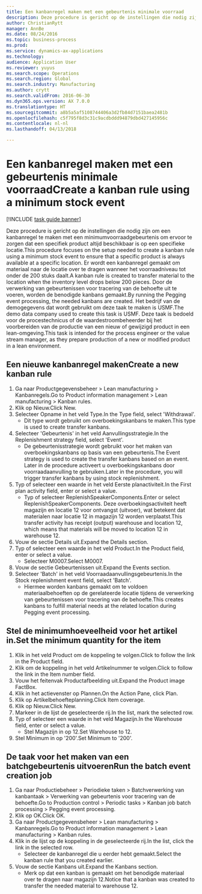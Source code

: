 ```yaml
--- 
title: Een kanbanregel maken met een gebeurtenis minimale voorraad
description: Deze procedure is gericht op de instellingen die nodig zijn om een kanbanregel te maken met een minimumvoorraadgebeurtenis om ervoor te zorgen dat een specifiek product altijd beschikbaar is op een specifieke locatie.
author: ChristianRytt
manager: AnnBe
ms.date: 08/24/2016
ms.topic: business-process
ms.prod: 
ms.service: dynamics-ax-applications
ms.technology: 
audience: Application User
ms.reviewer: yuyus
ms.search.scope: Operations
ms.search.region: Global
ms.search.industry: Manufacturing
ms.author: crytt
ms.search.validFrom: 2016-06-30
ms.dyn365.ops.version: AX 7.0.0
ms.translationtype: HT
ms.sourcegitcommit: a8b5a5af5108744406a3d2fb84d7151baea2481b
ms.openlocfilehash: c5f795f8d3c31c9acdbddd94879dbd427145956c
ms.contentlocale: nl-nl
ms.lasthandoff: 04/13/2018

---
```

# <a name="create-a-kanban-rule-using-a-minimum-stock-event"></a><span data-ttu-id="bb8c5-103">Een kanbanregel maken met een gebeurtenis minimale voorraad</span><span class="sxs-lookup"><span data-stu-id="bb8c5-103">Create a kanban rule using a minimum stock event</span></span>

[!INCLUDE [task guide banner](../../includes/task-guide-banner.md)]

<span data-ttu-id="bb8c5-104">Deze procedure is gericht op de instellingen die nodig zijn om een kanbanregel te maken met een minimumvoorraadgebeurtenis om ervoor te zorgen dat een specifiek product altijd beschikbaar is op een specifieke locatie.</span><span class="sxs-lookup"><span data-stu-id="bb8c5-104">This procedure focuses on the setup needed to create a kanban rule using a minimum stock event to ensure that a specific product is always available at a specific location.</span></span> <span data-ttu-id="bb8c5-105">Er wordt een kanbanregel gemaakt om materiaal naar de locatie over te dragen wanneer het voorraadniveau tot onder de 200 stuks daalt.</span><span class="sxs-lookup"><span data-stu-id="bb8c5-105">A kanban rule is created to transfer material to the location when the inventory level drops below 200 pieces.</span></span> <span data-ttu-id="bb8c5-106">Door de verwerking van gebeurtenissen voor tracering van de behoefte uit te voeren, worden de benodigde kanbans gemaakt.</span><span class="sxs-lookup"><span data-stu-id="bb8c5-106">By running the Pegging event processing, the needed kanbans are created.</span></span> <span data-ttu-id="bb8c5-107">Het bedrijf van de demogegevens dat wordt gebruikt om deze taak te maken is USMF.</span><span class="sxs-lookup"><span data-stu-id="bb8c5-107">The demo data company used to create this task is USMF.</span></span> <span data-ttu-id="bb8c5-108">Deze taak is bedoeld voor de procestechnicus of de waardestroombeheerder bij het voorbereiden van de productie van een nieuw of gewijzigd product in een lean-omgeving.</span><span class="sxs-lookup"><span data-stu-id="bb8c5-108">This task is intended for the process engineer or the value stream manager, as they prepare production of a new or modified product in a lean environment.</span></span>


## <a name="create-a-new-kanban-rule"></a><span data-ttu-id="bb8c5-109">Een nieuwe kanbanregel maken</span><span class="sxs-lookup"><span data-stu-id="bb8c5-109">Create a new kanban rule</span></span>
1. <span data-ttu-id="bb8c5-110">Ga naar Productgegevensbeheer > Lean manufacturing > Kanbanregels.</span><span class="sxs-lookup"><span data-stu-id="bb8c5-110">Go to Product information management > Lean manufacturing > Kanban rules.</span></span>
2. <span data-ttu-id="bb8c5-111">Klik op Nieuw.</span><span class="sxs-lookup"><span data-stu-id="bb8c5-111">Click New.</span></span>
3. <span data-ttu-id="bb8c5-112">Selecteer Opname in het veld Type.</span><span class="sxs-lookup"><span data-stu-id="bb8c5-112">In the Type field, select 'Withdrawal'.</span></span>
    * <span data-ttu-id="bb8c5-113">Dit type wordt gebruikt om overboekingskanbans te maken.</span><span class="sxs-lookup"><span data-stu-id="bb8c5-113">This type is used to create transfer kanbans.</span></span>  
4. <span data-ttu-id="bb8c5-114">Selecteer 'Gebeurtenis' in het veld Aanvullingsstrategie.</span><span class="sxs-lookup"><span data-stu-id="bb8c5-114">In the Replenishment strategy field, select 'Event'.</span></span>
    * <span data-ttu-id="bb8c5-115">De gebeurtenisstrategie wordt gebruikt voor het maken van overboekingskanbans op basis van een gebeurtenis.</span><span class="sxs-lookup"><span data-stu-id="bb8c5-115">The Event strategy is used to create the transfer kanbans based on an event.</span></span> <span data-ttu-id="bb8c5-116">Later in de procedure activeert u overboekingskanbans door voorraadaanvulling te gebruiken.</span><span class="sxs-lookup"><span data-stu-id="bb8c5-116">Later in the procedure, you will trigger transfer kanbans by using stock replenishment.</span></span>  
5. <span data-ttu-id="bb8c5-117">Typ of selecteer een waarde in het veld Eerste planactiviteit.</span><span class="sxs-lookup"><span data-stu-id="bb8c5-117">In the First plan activity field, enter or select a value.</span></span>
    * <span data-ttu-id="bb8c5-118">Typ of selecteer ReplenishSpeakerComponents.</span><span class="sxs-lookup"><span data-stu-id="bb8c5-118">Enter or select ReplenishSpeakerComponents.</span></span> <span data-ttu-id="bb8c5-119">Deze overboekingsactiviteit heeft magazijn en locatie 12 voor ontvangst (uitvoer), wat betekent dat materialen naar locatie 12 in magazijn 12 worden verplaatst.</span><span class="sxs-lookup"><span data-stu-id="bb8c5-119">This transfer activity has receipt (output) warehouse and location 12, which means that materials will be moved to location 12 in warehouse 12.</span></span>  
6. <span data-ttu-id="bb8c5-120">Vouw de sectie Details uit.</span><span class="sxs-lookup"><span data-stu-id="bb8c5-120">Expand the Details section.</span></span>
7. <span data-ttu-id="bb8c5-121">Typ of selecteer een waarde in het veld Product.</span><span class="sxs-lookup"><span data-stu-id="bb8c5-121">In the Product field, enter or select a value.</span></span>
    * <span data-ttu-id="bb8c5-122">Selecteer M0007.</span><span class="sxs-lookup"><span data-stu-id="bb8c5-122">Select M0007.</span></span>  
8. <span data-ttu-id="bb8c5-123">Vouw de sectie Gebeurtenissen uit.</span><span class="sxs-lookup"><span data-stu-id="bb8c5-123">Expand the Events section.</span></span>
9. <span data-ttu-id="bb8c5-124">Selecteer 'Batch' in het veld Voorraadaanvullingsgebeurtenis.</span><span class="sxs-lookup"><span data-stu-id="bb8c5-124">In the Stock replenishment event field, select 'Batch'.</span></span>
    * <span data-ttu-id="bb8c5-125">Hiermee worden kanbans gemaakt om te voldoen materiaalbehoeften op de gerelateerde locatie tijdens de verwerking van gebeurtenissen voor tracering van de behoefte.</span><span class="sxs-lookup"><span data-stu-id="bb8c5-125">This creates kanbans to fulfill material needs at the related location during Pegging event processing.</span></span>  

## <a name="set-the-minimum-quantity-for-the-item"></a><span data-ttu-id="bb8c5-126">Stel de minimumhoeveelheid voor het artikel in.</span><span class="sxs-lookup"><span data-stu-id="bb8c5-126">Set the minimum quantity for the item</span></span>
1. <span data-ttu-id="bb8c5-127">Klik in het veld Product om de koppeling te volgen.</span><span class="sxs-lookup"><span data-stu-id="bb8c5-127">Click to follow the link in the Product field.</span></span>
2. <span data-ttu-id="bb8c5-128">Klik om de koppeling in het veld Artikelnummer te volgen.</span><span class="sxs-lookup"><span data-stu-id="bb8c5-128">Click to follow the link in the Item number field.</span></span>
3. <span data-ttu-id="bb8c5-129">Vouw het feitenvak Productafbeelding uit.</span><span class="sxs-lookup"><span data-stu-id="bb8c5-129">Expand the Product image FactBox.</span></span>
4. <span data-ttu-id="bb8c5-130">Klik in het actievenster op Plannen.</span><span class="sxs-lookup"><span data-stu-id="bb8c5-130">On the Action Pane, click Plan.</span></span>
5. <span data-ttu-id="bb8c5-131">Klik op Artikelbehoefteplanning.</span><span class="sxs-lookup"><span data-stu-id="bb8c5-131">Click Item coverage.</span></span>
6. <span data-ttu-id="bb8c5-132">Klik op Nieuw.</span><span class="sxs-lookup"><span data-stu-id="bb8c5-132">Click New.</span></span>
7. <span data-ttu-id="bb8c5-133">Markeer in de lijst de geselecteerde rij.</span><span class="sxs-lookup"><span data-stu-id="bb8c5-133">In the list, mark the selected row.</span></span>
8. <span data-ttu-id="bb8c5-134">Typ of selecteer een waarde in het veld Magazijn.</span><span class="sxs-lookup"><span data-stu-id="bb8c5-134">In the Warehouse field, enter or select a value.</span></span>
    * <span data-ttu-id="bb8c5-135">Stel Magazijn in op 12.</span><span class="sxs-lookup"><span data-stu-id="bb8c5-135">Set Warehouse to 12.</span></span>  
9. <span data-ttu-id="bb8c5-136">Stel Minimum in op '200'.</span><span class="sxs-lookup"><span data-stu-id="bb8c5-136">Set Minimum to '200'.</span></span>

## <a name="run-the-batch-event-creation-job"></a><span data-ttu-id="bb8c5-137">De taak voor het maken van een batchgebeurtenis uitvoeren</span><span class="sxs-lookup"><span data-stu-id="bb8c5-137">Run the batch event creation job</span></span>
1. <span data-ttu-id="bb8c5-138">Ga naar Productiebeheer > Periodieke taken > Batchverwerking van kanbantaak > Verwerking van gebeurtenis voor tracering van de behoefte.</span><span class="sxs-lookup"><span data-stu-id="bb8c5-138">Go to Production control > Periodic tasks > Kanban job batch processing > Pegging event processing.</span></span>
2. <span data-ttu-id="bb8c5-139">Klik op OK.</span><span class="sxs-lookup"><span data-stu-id="bb8c5-139">Click OK.</span></span>
3. <span data-ttu-id="bb8c5-140">Ga naar Productgegevensbeheer > Lean manufacturing > Kanbanregels.</span><span class="sxs-lookup"><span data-stu-id="bb8c5-140">Go to Product information management > Lean manufacturing > Kanban rules.</span></span>
4. <span data-ttu-id="bb8c5-141">Klik in de lijst op de koppeling in de geselecteerde rij.</span><span class="sxs-lookup"><span data-stu-id="bb8c5-141">In the list, click the link in the selected row.</span></span>
    * <span data-ttu-id="bb8c5-142">Selecteer de kanbanregel die u eerder hebt gemaakt.</span><span class="sxs-lookup"><span data-stu-id="bb8c5-142">Select the kanban rule that you created earlier.</span></span>  
5. <span data-ttu-id="bb8c5-143">Vouw de sectie Kanbans uit.</span><span class="sxs-lookup"><span data-stu-id="bb8c5-143">Expand the Kanbans section.</span></span>
    * <span data-ttu-id="bb8c5-144">Merk op dat een kanban is gemaakt om het benodigde materiaal over te dragen naar magazijn 12.</span><span class="sxs-lookup"><span data-stu-id="bb8c5-144">Notice that a kanban was created to transfer the needed material to warehouse 12.</span></span>  


